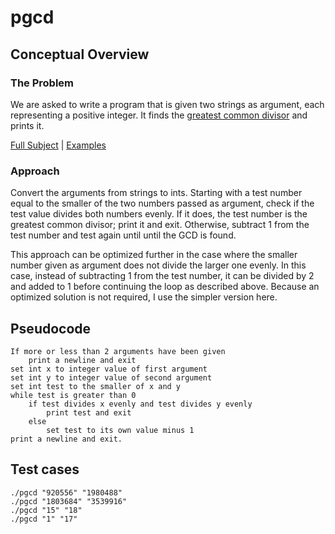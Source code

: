# pgcd

## Conceptual Overview
### The Problem
We are asked to write a program that is given two strings as argument, each representing a positive integer. It finds the [greatest common divisor](https://en.wikipedia.org/wiki/Greatest_common_divisor) and prints it.

[Full Subject](subject.en.txt) | [Examples](examples.txt)

### Approach
Convert the arguments from strings to ints. Starting with a test number equal to the smaller of the two numbers passed as argument, check if the test value divides both numbers evenly. If it does, the test number is the greatest common divisor; print it and exit. Otherwise, subtract 1 from the test number and test again until until the GCD is found.

This approach can be optimized further in the case where the smaller number given as argument does not divide the larger one evenly. In this case, instead of subtracting 1 from the test number, it can be divided by 2 and added to 1 before continuing the loop as described above. Because an optimized solution is not required, I use the simpler version here.

## Pseudocode
```
If more or less than 2 arguments have been given
	print a newline and exit
set int x to integer value of first argument
set int y to integer value of second argument
set int test to the smaller of x and y
while test is greater than 0
	if test divides x evenly and test divides y evenly
		print test and exit
	else
		set test to its own value minus 1
print a newline and exit.
```

## Test cases
```
./pgcd "920556" "1980488"
./pgcd "1803684" "3539916"
./pgcd "15" "18"
./pgcd "1" "17"
```